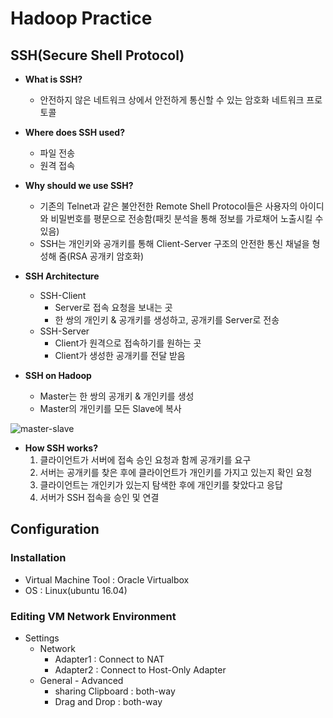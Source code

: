 # Hadoop Practice
## SSH(Secure Shell Protocol)
* **What is SSH?**
  * 안전하지 않은 네트워크 상에서 안전하게 통신할 수 있는 암호화 네트워크 프로토콜
* **Where does SSH used?**
  * 파일 전송
  * 원격 접속
* **Why should we use SSH?**
  * 기존의 Telnet과 같은 불안전한 Remote Shell Protocol들은 사용자의 아이디와 비밀번호를 평문으로 전송함(패킷 분석을 통해 정보를 가로채어 노출시킬 수 있음)
  * SSH는 개인키와 공개키를 통해 Client-Server 구조의 안전한 통신 채널을 형성해 줌(RSA 공개키 암호화)

* **SSH Architecture**
  * SSH-Client
    * Server로 접속 요청을 보내는 곳
    * 한 쌍의 개인키 & 공개키를 생성하고, 공개키를 Server로 전송
  * SSH-Server
    * Client가 원격으로 접속하기를 원하는 곳
    * Client가 생성한 공개키를 전달 받음
* **SSH on Hadoop**
  * Master는 한 쌍의 공개키 & 개인키를 생성
  * Master의 개인키를 모든 Slave에 복사

![master-slave](https://user-images.githubusercontent.com/56228085/169262355-3ce65886-181e-4bba-b1b0-327221ebae32.PNG)
* **How SSH works?**
  1. 클라이언트가 서버에 접속 승인 요청과 함께 공개키를 요구
  2. 서버는 공개키를 찾은 후에 클라이언트가 개인키를 가지고 있는지 확인 요청
  3. 클라이언트는 개인키가 있는지 탐색한 후에 개인키를 찾았다고 응답
  4. 서버가 SSH 접속을 승인 및 연결


## Configuration
### **Installation**
  * Virtual Machine Tool : Oracle Virtualbox
  * OS : Linux(ubuntu 16.04)
### **Editing VM Network Environment**
  * Settings 
    * Network
      * Adapter1 : Connect to NAT
      * Adapter2 : Connect to Host-Only Adapter
    * General - Advanced 
      * sharing Clipboard : both-way
      * Drag and Drop : both-way
